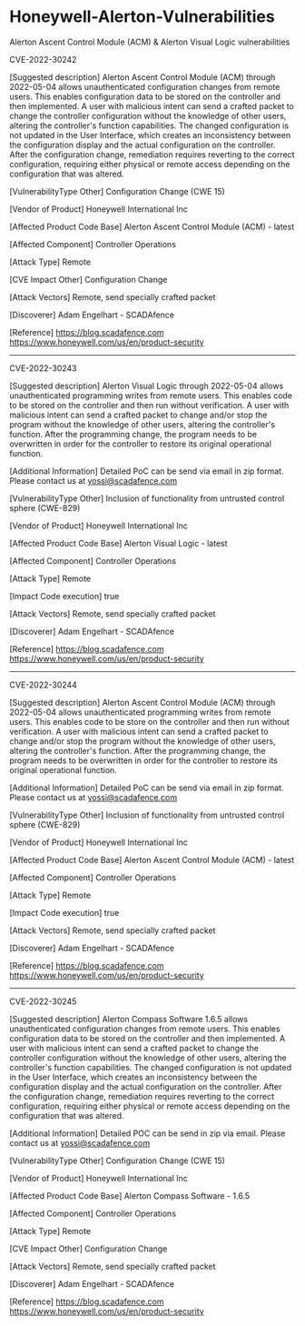 # Honeywell-Alerton-Vulnerabilities
Alerton Ascent Control Module (ACM) &amp; Alerton Visual Logic vulnerabilities 


CVE-2022-30242

[Suggested description]
Alerton Ascent Control Module (ACM) through 2022-05-04 allows unauthenticated configuration
changes from remote users. This enables configuration data to be stored
on the controller and then implemented. A user with malicious intent
can send a crafted packet to change the controller
configuration without the knowledge of other users, altering the
controller's function capabilities. The changed configuration is not
updated in the User Interface, which creates an inconsistency between
the configuration display and the actual configuration on the
controller. After the configuration change, remediation requires
reverting to the correct configuration, requiring either physical or
remote access depending on the configuration that was altered.

[VulnerabilityType Other]
Configuration Change (CWE 15)

[Vendor of Product]
Honeywell International Inc

[Affected Product Code Base]
Alerton Ascent Control Module (ACM) - latest

[Affected Component]
Controller Operations

[Attack Type]
Remote

[CVE Impact Other]
Configuration Change

[Attack Vectors]
Remote, send specially crafted packet

[Discoverer]
Adam Engelhart - SCADAfence

[Reference]
https://blog.scadafence.com
https://www.honeywell.com/us/en/product-security

----------------------------------------------------------------------------------------------------------------

CVE-2022-30243

[Suggested description]
Alerton Visual Logic through 2022-05-04 allows unauthenticated programming writes
from remote users. This enables code to be stored on the controller and
then run without verification. A user with malicious intent can send a
crafted packet to change and/or stop the program without the
knowledge of other users, altering the controller's function. After the
programming change, the program needs to be overwritten in order for
the controller to restore its original operational function.

[Additional Information]
Detailed PoC can be send via email in zip format. Please contact us at yossi@scadafence.com

[VulnerabilityType Other]
Inclusion of functionality from untrusted control sphere (CWE-829)

[Vendor of Product]
Honeywell International Inc

[Affected Product Code Base]
Alerton Visual Logic - latest

[Affected Component]
Controller Operations

[Attack Type]
Remote

[Impact Code execution]
true

[Attack Vectors]
Remote, send specially crafted packet

[Discoverer]
Adam Engelhart - SCADAfence

[Reference]
https://blog.scadafence.com
https://www.honeywell.com/us/en/product-security

----------------------------------------------------------------------------------------------------------------

CVE-2022-30244

[Suggested description]
Alerton Ascent Control Module (ACM) through 2022-05-04 allows unauthenticated programming writes
from remote users. This enables code to be store on the controller and
then run without verification. A user with malicious intent can send a
crafted packet to change and/or stop the program without the
knowledge of other users, altering the controller's function. After the
programming change, the program needs to be overwritten in order for
the controller to restore its original operational function.

[Additional Information]
Detailed PoC can be send via email in zip format. Please contact us at yossi@scadafence.com

[VulnerabilityType Other]
Inclusion of functionality from untrusted control sphere (CWE-829)

[Vendor of Product]
Honeywell International Inc

[Affected Product Code Base]
Alerton Ascent Control Module (ACM) - latest

[Affected Component]
Controller Operations

[Attack Type]
Remote

[Impact Code execution]
true

[Attack Vectors]
Remote, send specially crafted packet

[Discoverer]
Adam Engelhart - SCADAfence

[Reference]
https://blog.scadafence.com
https://www.honeywell.com/us/en/product-security


----------------------------------------------------------------------------------------------------------------

CVE-2022-30245

[Suggested description]
Alerton Compass Software 1.6.5 allows unauthenticated configuration
changes from remote users. This enables configuration data to be stored
on the controller and then implemented. A user with malicious intent
can send a crafted packet to change the controller
configuration without the knowledge of other users, altering the
controller's function capabilities. The changed configuration is not
updated in the User Interface, which creates an inconsistency between
the configuration display and the actual configuration on the
controller. After the configuration change, remediation requires
reverting to the correct configuration, requiring either physical or
remote access depending on the configuration that was altered.

[Additional Information]
Detailed POC can be send in zip via email. Please contact us at yossi@scadafence.com

[VulnerabilityType Other]
Configuration Change (CWE 15)

[Vendor of Product]
Honeywell International Inc

[Affected Product Code Base]
Alerton Compass Software - 1.6.5

[Affected Component]
Controller Operations

[Attack Type]
Remote

[CVE Impact Other]
Configuration Change

[Attack Vectors]
Remote, send specially crafted packet

[Discoverer]
Adam Engelhart - SCADAfence

[Reference]
https://blog.scadafence.com
https://www.honeywell.com/us/en/product-security


